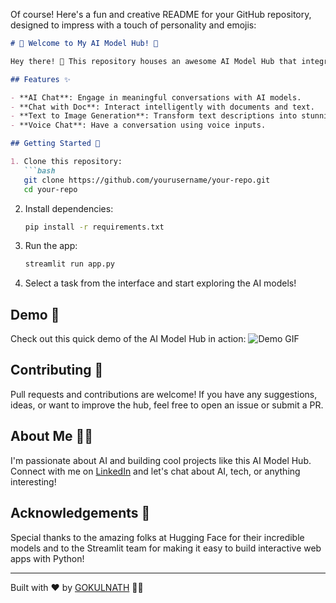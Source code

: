 Of course! Here's a fun and creative README for your GitHub repository, designed to impress with a touch of personality and emojis:

```markdown
# 🌟 Welcome to My AI Model Hub! 🤖

Hey there! 👋 This repository houses an awesome AI Model Hub that integrates various Hugging Face models under a single interface using Streamlit. Whether you're into AI Chat, generating images from text 🖼️, or having engaging conversations with AI 🗣️, this hub has something exciting for you!

## Features ✨

- **AI Chat**: Engage in meaningful conversations with AI models.
- **Chat with Doc**: Interact intelligently with documents and text.
- **Text to Image Generation**: Transform text descriptions into stunning images.
- **Voice Chat**: Have a conversation using voice inputs.

## Getting Started 🚀

1. Clone this repository:
   ```bash
   git clone https://github.com/yourusername/your-repo.git
   cd your-repo
   ```

2. Install dependencies:
   ```bash
   pip install -r requirements.txt
   ```

3. Run the app:
   ```bash
   streamlit run app.py
   ```

4. Select a task from the interface and start exploring the AI models!

## Demo 🎥

Check out this quick demo of the AI Model Hub in action:
![Demo GIF](link-to-your-demo.gif)

## Contributing 🤝

Pull requests and contributions are welcome! If you have any suggestions, ideas, or want to improve the hub, feel free to open an issue or submit a PR.

## About Me 👨‍💻

I'm passionate about AI and building cool projects like this AI Model Hub. Connect with me on [LinkedIn](your-linkedin-profile) and let's chat about AI, tech, or anything interesting!

## Acknowledgements 🙏

Special thanks to the amazing folks at Hugging Face for their incredible models and to the Streamlit team for making it easy to build interactive web apps with Python!

---

Built with ❤️ by [GOKULNATH](link-to-your-profile) 👨‍💻
